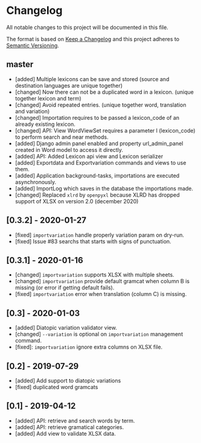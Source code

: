 # Changelog
All notable changes to this project will be documented in this file.

The format is based on [Keep a Changelog](http://keepachangelog.com/en/1.0.0/)
and this project adheres to [Semantic Versioning](http://semver.org/spec/v2.0.0.html).

## master
- [added] Multiple lexicons can be save and stored (source and destination languages are unique together)
- [changed] Now there can not be a duplicated word in a lexicon. (unique together lexicon and term)
- [changed] Avoid repeated entries. (unique together word, translation and variation)
- [changed] Importation requires to be passed a lexicon_code of an already existing lexicon.
- [changed] API: View WordViewSet requires a parameter l (lexicon_code) to perform search and near methods.
- [added] Django admin panel enabled and property url_admin_panel created in Word model to access it directly.
- [added] API: Added Lexicon api view and Lexicon serializer
- [added] Exportdata and Exportvariation commands and views to use them.
- [added] Application background-tasks, importations are executed asynchronously.
- [added] ImportLog which saves in the database the importations made.
- [changed] Replaced `xlrd` by `openpyxl` because XLRD has dropped support of XLSX on version 2.0 (december 2020)

## [0.3.2] - 2020-01-27
- [fixed] `importvariation` handle properly variation param on dry-run.
- [fixed] Issue #83 searchs that starts with signs of punctuation.

## [0.3.1] - 2020-01-16
- [changed] `importvariation` supports XLSX with multiple sheets.
- [changed] `importvariation` provide default gramcat when column B is missing (or
    error if getting default fails).
- [fixed] `importvariation` error when translation (column C) is missing.

## [0.3] - 2020-01-03
- [added] Diatopic variation validator view.
- [changed] `--variation` is optional on `importvariation` management command.
- [fixed]: `importvariation` ignore extra columns on XLSX file.

## [0.2] - 2019-07-29
- [added] Add support to diatopic variations
- [fixed] duplicated word gramcats

## [0.1] - 2019-04-12
- [added] API: retrieve and search words by term.
- [added] API: retrieve gramatical categories.
- [added] Add view to validate XLSX data.
